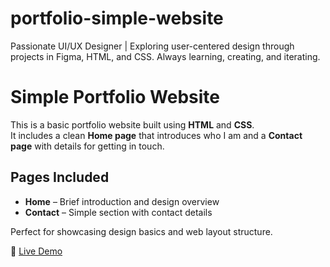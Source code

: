 # portfolio-simple-website
Passionate UI/UX Designer | Exploring user-centered design through projects in Figma, HTML, and CSS. Always learning, creating, and iterating.
# Simple Portfolio Website

This is a basic portfolio website built using **HTML** and **CSS**.  
It includes a clean **Home page** that introduces who I am and a **Contact page** with details for getting in touch.

## Pages Included
- **Home** – Brief introduction and design overview  
- **Contact** – Simple section with contact details

Perfect for showcasing design basics and web layout structure.

🔗 [Live Demo](your-live-link-here)

